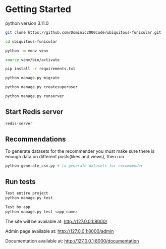 # Getting Started

python version 3.11.0

```bash
git clone https://github.com/Dominic2000code/ubiquitous-funicular.git

cd ubiquitous-funicular

python -m venv venv

source venv/bin/activate

pip install -r requirements.txt

python manage.py migrate

python manage.py createsuperuser

python manage.py runserver
```

## Start Redis server

```bash
redis-server
```

## Recommendations

To generate datasets for the recommender you must make sure there is enough data on  different posts(likes and views), then run

```bash
python generate_csv.py # to generate datasets for recommender
```

## Run tests

```bash
Test entire project
python manage.py test

Test by app
python manage.py test <app_name>
```

The site will be available at: <http://127.0.0.1:8000/>

Admin page available at: <http://127.0.0.1:8000/admin>

Documentation available at: <http://127.0.0.1:8000/documentation>
